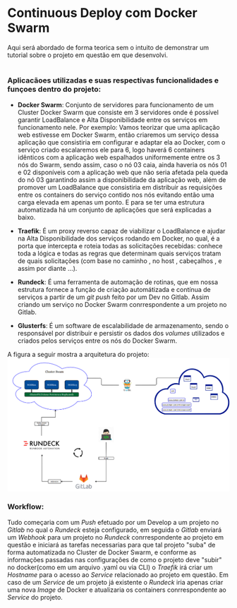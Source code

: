 # Continuous Deploy com Docker Swarm
Aqui será abordado de forma teorica sem o intuito de demonstrar um tutorial sobre o projeto em questão em que desenvolvi.
#


### Aplicacãoes utilizadas e suas respectivas funcionalidades e funçoes dentro do projeto:

* **Docker Swarm**: Conjunto de servidores para funcionamento de um Cluster Docker Swarm que consiste em 3 servidores onde é possível garantir LoadBalance e Alta Disponibilidade entre os serviços em funcionamento nele. Por exemplo:  Vamos teorizar que uma aplicação web estivesse em Docker Swarm, então criaremos um serviço dessa aplicação que consistiria em configurar e adaptar ela ao Docker, com o serviço criado escalaremos ele para 6, logo haverá 6 containers idênticos com a aplicação web espalhados uniformemente entre os 3 nós do Swarm, sendo assim, caso o nó 03 caia, ainda haveria os nós 01 e 02 disponíveis com a aplicação web que não seria afetada pela queda do nó 03 garantindo assim a disponibilidade da aplicação web, além de promover um LoadBalance que consistiria em distribuir as requisições entre os containers do serviço contido nos nós evitando então uma carga elevada em apenas um ponto. E para se ter uma estrutura automatizada há um conjunto de aplicações que será explicadas a baixo.

* **Traefik**: É um proxy reverso capaz de viabilizar o LoadBalance e ajudar na Alta Disponibilidade dos serviços rodando em Docker, no qual, é a porta que intercepta e roteia todas as solicitações recebidas: conhece toda a lógica e todas as regras que determinam quais serviços tratam de quais solicitações (com base no caminho , no host , cabeçalhos , e assim por diante ...).

* **Rundeck**: É uma ferramenta de automação de rotinas, que em nossa estrutura fornece a função de criação automátizada e contínua de serviços a partir de um _git push_ feito por um Dev no Gitlab. Assim criando um serviço no Docker Swarm conrrespondente a um projeto no Gitlab.

* **Glusterfs**: É um software de escalabilidade de armazenamento, sendo o responsável por distribuir e persistir os dados dos _volumes_ utilizados e criados pelos serviços entre os nós do Docker Swarm.

A figura a seguir mostra a arquitetura do projeto: 
    ![Arquitetura Kubernetes](Imagens/Docker_Estrutura.PNG) 

### **Workflow:**  
Tudo começaria com um _Push_ efetuado por um Develop a um projeto no _Gitlab_ no qual o _Rundeck_ esteja configurado, em seguida o _Gitlab_ enviará um _Webhook_ para um projeto no _Rundeck_ conrrespondente ao projeto em questão e iniciará as tarefas necessarias para que tal projeto "suba" de forma automatizada no Cluster de Docker Swarm, e conforme as informações passadas nas configurações de como o projeto deve "subir" no docker(como em um arquivo .yaml ou via CLI) o _Traefik_ irá criar um _Hostname_ para o acesso ao _Service_ relacionado ao projeto em questão. Em caso de um _Service_ de um projeto já existente o _Rundeck_ iria apenas criar uma nova _Image_ de Docker e atualizaria os containers conrrespondente ao _Service_ do projeto.